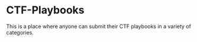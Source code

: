 # CTF-Playbooks
This is a place where anyone can submit their CTF playbooks in a variety of categories. 
